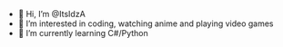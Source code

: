 - 👋 Hi, I’m @ItsIdzA
- 👀 I’m interested in coding, watching anime and playing video games
- 🌱 I’m currently learning C#/Python

<!---
ItsIdzA/ItsIdzA is a ✨ special ✨ repository because its `README.md` (this file) appears on your GitHub profile.
You can click the Preview link to take a look at your changes.
--->
